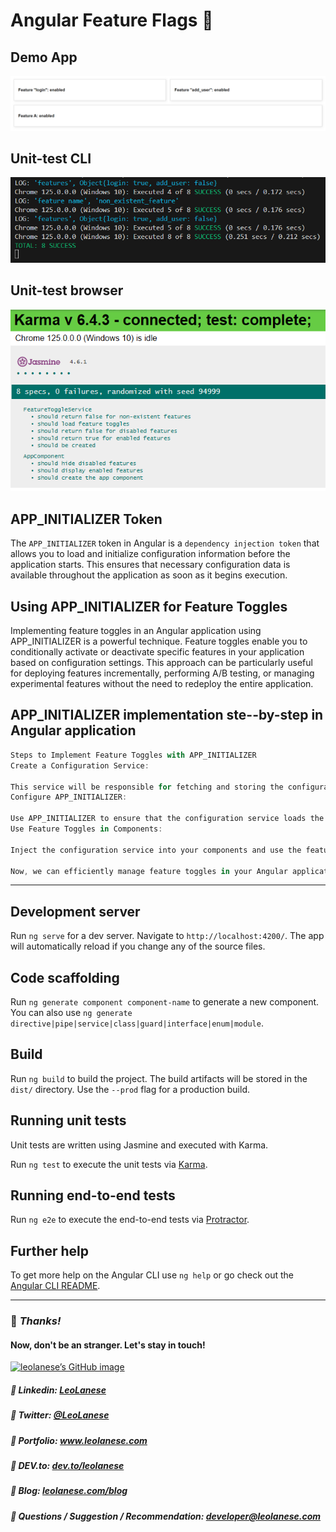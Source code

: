 # Angular Feature Flags 🚩

## Demo App

![alt text](./src/assets/image.png)

## Unit-test CLI

![alt text](./src/assets/unit-tests.png)


## Unit-test browser

![alt text](./src/assets/unit-test-browser.png)


## APP_INITIALIZER Token

The `APP_INITIALIZER` token in Angular is a `dependency injection token` that allows you to load and initialize configuration information before the application starts. This ensures that necessary configuration data is available throughout the application as soon as it begins execution.

## Using APP_INITIALIZER for Feature Toggles

Implementing feature toggles in an Angular application using APP_INITIALIZER is a powerful technique. Feature toggles enable you to conditionally activate or deactivate specific features in your application based on configuration settings. This approach can be particularly useful for deploying features incrementally, performing A/B testing, or managing experimental features without the need to redeploy the entire application.

## APP_INITIALIZER implementation ste--by-step in Angular application

```js
Steps to Implement Feature Toggles with APP_INITIALIZER
Create a Configuration Service:

This service will be responsible for fetching and storing the configuration data, including feature toggles.
Configure APP_INITIALIZER:

Use APP_INITIALIZER to ensure that the configuration service loads the feature toggles before the application starts.
Use Feature Toggles in Components:

Inject the configuration service into your components and use the feature toggles to conditionally display or hide features.

Now, we can efficiently manage feature toggles in your Angular application, ensuring that features are enabled or disabled based on configuration settings loaded during the app initialization phase.
```

---

## Development server

Run `ng serve` for a dev server. Navigate to `http://localhost:4200/`. The app will automatically reload if you change any of the source files.

## Code scaffolding

Run `ng generate component component-name` to generate a new component. You can also use `ng generate directive|pipe|service|class|guard|interface|enum|module`.

## Build

Run `ng build` to build the project. The build artifacts will be stored in the `dist/` directory. Use the `--prod` flag for a production build.

## Running unit tests

Unit tests are written using Jasmine and executed with Karma.

Run `ng test` to execute the unit tests via [Karma](https://karma-runner.github.io).

## Running end-to-end tests

Run `ng e2e` to execute the end-to-end tests via [Protractor](http://www.protractortest.org/).

## Further help

To get more help on the Angular CLI use `ng help` or go check out the [Angular CLI README](https://github.com/angular/angular-cli/blob/master/README.md).

---

### :100: <i>Thanks!</i>
#### Now, don't be an stranger. Let's stay in touch!

<a href="https://github.com/leolanese" target="_blank" rel="noopener noreferrer">
  <img src="https://scastiel.dev/api/image/leolanese?dark&removeLink" alt="leolanese’s GitHub image" width="600" height="314" />
</a>

##### :radio_button: Linkedin: <a href="https://www.linkedin.com/in/leolanese/" target="_blank">LeoLanese</a>
##### :radio_button: Twitter: <a href="https://twitter.com/LeoLanese" target="_blank">@LeoLanese</a>
##### :radio_button: Portfolio: <a href="https://www.leolanese.com" target="_blank">www.leolanese.com</a>
##### :radio_button: DEV.to: <a href="https://www.dev.to/leolanese" target="_blank">dev.to/leolanese</a>
##### :radio_button: Blog: <a href="https://www.leolanese.com/blog" target="_blank">leolanese.com/blog</a>
##### :radio_button: Questions / Suggestion / Recommendation: developer@leolanese.com
